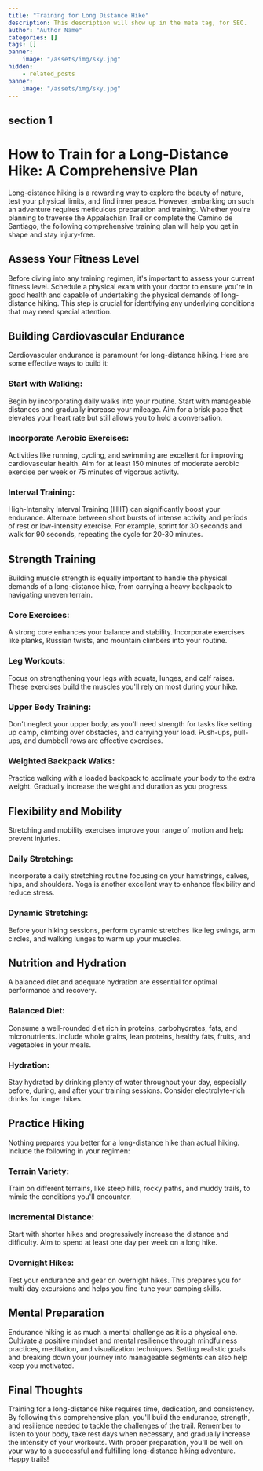 ```yaml
---
title: "Training for Long Distance Hike"
description: This description will show up in the meta tag, for SEO.
author: "Author Name"
categories: []
tags: []
banner:
    image: "/assets/img/sky.jpg"
hidden:
    - related_posts
banner:
    image: "/assets/img/sky.jpg"
---
```



## section 1

# How to Train for a Long-Distance Hike: A Comprehensive Plan

Long-distance hiking is a rewarding way to explore the beauty of nature, test your physical limits, and find inner peace. However, embarking on such an adventure requires meticulous preparation and training. Whether you're planning to traverse the Appalachian Trail or complete the Camino de Santiago, the following comprehensive training plan will help you get in shape and stay injury-free.

## Assess Your Fitness Level

Before diving into any training regimen, it's important to assess your current fitness level. Schedule a physical exam with your doctor to ensure you're in good health and capable of undertaking the physical demands of long-distance hiking. This step is crucial for identifying any underlying conditions that may need special attention.

## Building Cardiovascular Endurance

Cardiovascular endurance is paramount for long-distance hiking. Here are some effective ways to build it:

### **Start with Walking:**

Begin by incorporating daily walks into your routine. Start with manageable distances and gradually increase your mileage. Aim for a brisk pace that elevates your heart rate but still allows you to hold a conversation.

### **Incorporate Aerobic Exercises:**

Activities like running, cycling, and swimming are excellent for improving cardiovascular health. Aim for at least 150 minutes of moderate aerobic exercise per week or 75 minutes of vigorous activity.

### **Interval Training:**

High-Intensity Interval Training (HIIT) can significantly boost your endurance. Alternate between short bursts of intense activity and periods of rest or low-intensity exercise. For example, sprint for 30 seconds and walk for 90 seconds, repeating the cycle for 20-30 minutes.

## Strength Training

Building muscle strength is equally important to handle the physical demands of a long-distance hike, from carrying a heavy backpack to navigating uneven terrain.

### **Core Exercises:**

A strong core enhances your balance and stability. Incorporate exercises like planks, Russian twists, and mountain climbers into your routine.

### **Leg Workouts:**

Focus on strengthening your legs with squats, lunges, and calf raises. These exercises build the muscles you'll rely on most during your hike.

### **Upper Body Training:**

Don't neglect your upper body, as you'll need strength for tasks like setting up camp, climbing over obstacles, and carrying your load. Push-ups, pull-ups, and dumbbell rows are effective exercises.

### **Weighted Backpack Walks:**

Practice walking with a loaded backpack to acclimate your body to the extra weight. Gradually increase the weight and duration as you progress.

## Flexibility and Mobility

Stretching and mobility exercises improve your range of motion and help prevent injuries.

### **Daily Stretching:**

Incorporate a daily stretching routine focusing on your hamstrings, calves, hips, and shoulders. Yoga is another excellent way to enhance flexibility and reduce stress.

### **Dynamic Stretching:**

Before your hiking sessions, perform dynamic stretches like leg swings, arm circles, and walking lunges to warm up your muscles.

## Nutrition and Hydration

A balanced diet and adequate hydration are essential for optimal performance and recovery.

### **Balanced Diet:**

Consume a well-rounded diet rich in proteins, carbohydrates, fats, and micronutrients. Include whole grains, lean proteins, healthy fats, fruits, and vegetables in your meals.

### **Hydration:**

Stay hydrated by drinking plenty of water throughout your day, especially before, during, and after your training sessions. Consider electrolyte-rich drinks for longer hikes.

## Practice Hiking

Nothing prepares you better for a long-distance hike than actual hiking. Include the following in your regimen:

### **Terrain Variety:**

Train on different terrains, like steep hills, rocky paths, and muddy trails, to mimic the conditions you'll encounter.

### **Incremental Distance:**

Start with shorter hikes and progressively increase the distance and difficulty. Aim to spend at least one day per week on a long hike.

### **Overnight Hikes:**

Test your endurance and gear on overnight hikes. This prepares you for multi-day excursions and helps you fine-tune your camping skills.

## Mental Preparation

Endurance hiking is as much a mental challenge as it is a physical one. Cultivate a positive mindset and mental resilience through mindfulness practices, meditation, and visualization techniques. Setting realistic goals and breaking down your journey into manageable segments can also help keep you motivated.

## Final Thoughts

Training for a long-distance hike requires time, dedication, and consistency. By following this comprehensive plan, you'll build the endurance, strength, and resilience needed to tackle the challenges of the trail. Remember to listen to your body, take rest days when necessary, and gradually increase the intensity of your workouts. With proper preparation, you'll be well on your way to a successful and fulfilling long-distance hiking adventure. Happy trails!
